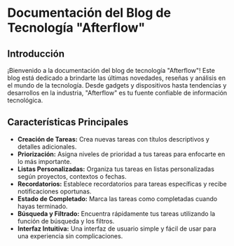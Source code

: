 
# Documentación del Blog de Tecnología "Afterflow"
## Introducción 
¡Bienvenido a la documentación del blog de tecnología "Afterflow"! Este blog está dedicado a brindarte las últimas novedades, reseñas y análisis en el mundo de la tecnología. Desde gadgets y dispositivos hasta tendencias y desarrollos en la industria, "Afterflow" es tu fuente confiable de información tecnológica. 

## Características Principales 
- **Creación de Tareas:** Crea nuevas tareas con títulos descriptivos y detalles adicionales.
- **Priorización:** Asigna niveles de prioridad a tus tareas para enfocarte en lo más importante.
- **Listas Personalizadas:** Organiza tus tareas en listas personalizadas según proyectos, contextos o fechas.
- **Recordatorios:** Establece recordatorios para tareas específicas y recibe notificaciones oportunas.
- **Estado de Completado:** Marca las tareas como completadas cuando hayas terminado.
- **Búsqueda y Filtrado:** Encuentra rápidamente tus tareas utilizando la función de búsqueda y los filtros.
- **Interfaz Intuitiva:** Una interfaz de usuario simple y fácil de usar para una experiencia sin complicaciones.
